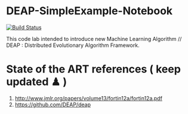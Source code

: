# DEAP-SimpleExample-Notebook
[![Build Status](https://travis-ci.org/DEAP/deap.svg?branch=master)](https://travis-ci.org/DEAP/deap)

This code lab intended to introduce new Machine Learning Algorithm // DEAP : Distributed Evolutionary Algorithm Framework.

# State of the ART references ( keep updated ♟ )
1. http://www.jmlr.org/papers/volume13/fortin12a/fortin12a.pdf
2. https://github.com/DEAP/deap


